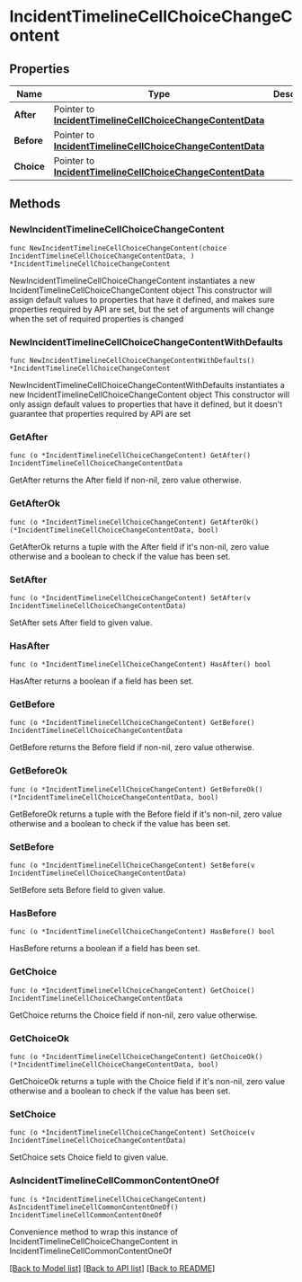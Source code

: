 # IncidentTimelineCellChoiceChangeContent

## Properties

Name | Type | Description | Notes
------------ | ------------- | ------------- | -------------
**After** | Pointer to [**IncidentTimelineCellChoiceChangeContentData**](IncidentTimelineCellChoiceChangeContentData.md) |  | [optional] 
**Before** | Pointer to [**IncidentTimelineCellChoiceChangeContentData**](IncidentTimelineCellChoiceChangeContentData.md) |  | [optional] 
**Choice** | Pointer to [**IncidentTimelineCellChoiceChangeContentData**](IncidentTimelineCellChoiceChangeContentData.md) |  | 

## Methods

### NewIncidentTimelineCellChoiceChangeContent

`func NewIncidentTimelineCellChoiceChangeContent(choice IncidentTimelineCellChoiceChangeContentData, ) *IncidentTimelineCellChoiceChangeContent`

NewIncidentTimelineCellChoiceChangeContent instantiates a new IncidentTimelineCellChoiceChangeContent object
This constructor will assign default values to properties that have it defined,
and makes sure properties required by API are set, but the set of arguments
will change when the set of required properties is changed

### NewIncidentTimelineCellChoiceChangeContentWithDefaults

`func NewIncidentTimelineCellChoiceChangeContentWithDefaults() *IncidentTimelineCellChoiceChangeContent`

NewIncidentTimelineCellChoiceChangeContentWithDefaults instantiates a new IncidentTimelineCellChoiceChangeContent object
This constructor will only assign default values to properties that have it defined,
but it doesn't guarantee that properties required by API are set

### GetAfter

`func (o *IncidentTimelineCellChoiceChangeContent) GetAfter() IncidentTimelineCellChoiceChangeContentData`

GetAfter returns the After field if non-nil, zero value otherwise.

### GetAfterOk

`func (o *IncidentTimelineCellChoiceChangeContent) GetAfterOk() (*IncidentTimelineCellChoiceChangeContentData, bool)`

GetAfterOk returns a tuple with the After field if it's non-nil, zero value otherwise
and a boolean to check if the value has been set.

### SetAfter

`func (o *IncidentTimelineCellChoiceChangeContent) SetAfter(v IncidentTimelineCellChoiceChangeContentData)`

SetAfter sets After field to given value.

### HasAfter

`func (o *IncidentTimelineCellChoiceChangeContent) HasAfter() bool`

HasAfter returns a boolean if a field has been set.

### GetBefore

`func (o *IncidentTimelineCellChoiceChangeContent) GetBefore() IncidentTimelineCellChoiceChangeContentData`

GetBefore returns the Before field if non-nil, zero value otherwise.

### GetBeforeOk

`func (o *IncidentTimelineCellChoiceChangeContent) GetBeforeOk() (*IncidentTimelineCellChoiceChangeContentData, bool)`

GetBeforeOk returns a tuple with the Before field if it's non-nil, zero value otherwise
and a boolean to check if the value has been set.

### SetBefore

`func (o *IncidentTimelineCellChoiceChangeContent) SetBefore(v IncidentTimelineCellChoiceChangeContentData)`

SetBefore sets Before field to given value.

### HasBefore

`func (o *IncidentTimelineCellChoiceChangeContent) HasBefore() bool`

HasBefore returns a boolean if a field has been set.

### GetChoice

`func (o *IncidentTimelineCellChoiceChangeContent) GetChoice() IncidentTimelineCellChoiceChangeContentData`

GetChoice returns the Choice field if non-nil, zero value otherwise.

### GetChoiceOk

`func (o *IncidentTimelineCellChoiceChangeContent) GetChoiceOk() (*IncidentTimelineCellChoiceChangeContentData, bool)`

GetChoiceOk returns a tuple with the Choice field if it's non-nil, zero value otherwise
and a boolean to check if the value has been set.

### SetChoice

`func (o *IncidentTimelineCellChoiceChangeContent) SetChoice(v IncidentTimelineCellChoiceChangeContentData)`

SetChoice sets Choice field to given value.



### AsIncidentTimelineCellCommonContentOneOf

`func (s *IncidentTimelineCellChoiceChangeContent) AsIncidentTimelineCellCommonContentOneOf() IncidentTimelineCellCommonContentOneOf`

Convenience method to wrap this instance of IncidentTimelineCellChoiceChangeContent in IncidentTimelineCellCommonContentOneOf

[[Back to Model list]](../README.md#documentation-for-models) [[Back to API list]](../README.md#documentation-for-api-endpoints) [[Back to README]](../README.md)


